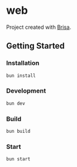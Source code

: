 # web

Project created with [Brisa](https://github.com/brisa-build/brisa).

## Getting Started

### Installation

```bash
bun install
```

### Development

```bash
bun dev
```

### Build

```bash
bun build
```

### Start

```bash
bun start
```

